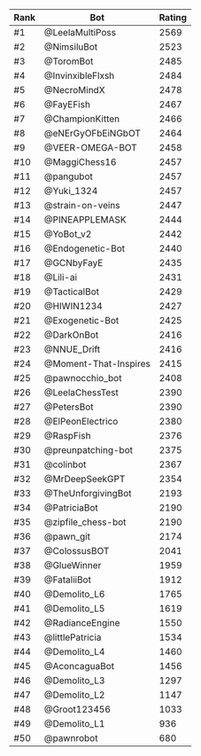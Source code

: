 Rank|Bot|Rating
---|---|---
#1|@LeelaMultiPoss|2569
#2|@NimsiluBot|2523
#3|@ToromBot|2485
#4|@InvinxibleFlxsh|2484
#5|@NecroMindX|2478
#6|@FayEFish|2467
#7|@ChampionKitten|2466
#8|@eNErGyOFbEiNGbOT|2464
#9|@VEER-OMEGA-BOT|2458
#10|@MaggiChess16|2457
#11|@pangubot|2457
#12|@Yuki_1324|2457
#13|@strain-on-veins|2447
#14|@PINEAPPLEMASK|2444
#15|@YoBot_v2|2442
#16|@Endogenetic-Bot|2440
#17|@GCNbyFayE|2435
#18|@Lili-ai|2431
#19|@TacticalBot|2429
#20|@HIWIN1234|2427
#21|@Exogenetic-Bot|2425
#22|@DarkOnBot|2416
#23|@NNUE_Drift|2416
#24|@Moment-That-Inspires|2415
#25|@pawnocchio_bot|2408
#26|@LeelaChessTest|2390
#27|@PetersBot|2390
#28|@ElPeonElectrico|2380
#29|@RaspFish|2376
#30|@preunpatching-bot|2375
#31|@colinbot|2367
#32|@MrDeepSeekGPT|2354
#33|@TheUnforgivingBot|2193
#34|@PatriciaBot|2190
#35|@zipfile_chess-bot|2190
#36|@pawn_git|2174
#37|@ColossusBOT|2041
#38|@GlueWinner|1959
#39|@FataliiBot|1912
#40|@Demolito_L6|1765
#41|@Demolito_L5|1619
#42|@RadianceEngine|1550
#43|@littlePatricia|1534
#44|@Demolito_L4|1460
#45|@AconcaguaBot|1456
#46|@Demolito_L3|1297
#47|@Demolito_L2|1147
#48|@Groot123456|1033
#49|@Demolito_L1|936
#50|@pawnrobot|680
